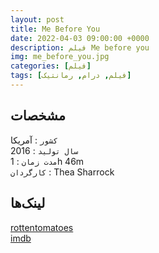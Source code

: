 ```yaml
---
layout: post
title: Me Before You
date: 2022-04-03 09:00:00 +0000
description: فیلم Me before you
img: me_before_you.jpg
categories: [فیلم]
tags: [فیلم, درام, رمانتیک]
---
```


## مشخصات

`کشور` : آمریکا  
`سال تولید` : 2016  
`مدت زمان` : 1h 46m  
`کارگردان` : Thea Sharrock

## لینک‌ها

[rottentomatoes](https://www.rottentomatoes.com/m/me_before_you)  
[imdb](https://www.imdb.com/title/tt2674426)